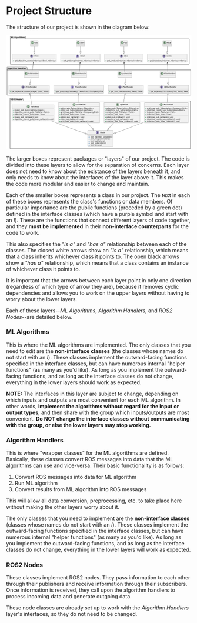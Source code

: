 # Project Structure

The structure of our project is shown in the diagram below:

![alt text](diagrams/class_diagram.png "Project class diagram")

The larger boxes represent packages or "layers" of our project. The code is divided into these layers to allow for the separation of concerns. Each layer does not need to know about the existance of the layers beneath it, and only needs to know about the interfaces of the layer above it. This makes the code more modular and easier to change and maintain.

Each of the smaller boxes represents a class in our project. The text in each of these boxes represents the class's functions or data members. Of particular importance are the public functions (preceded by a green dot) defined in the interface classes (which have a purple symbol and start with an _I_). These are the functions that connect different layers of code together, and they **must be implemented** in their **non-interface counterparts** for the code to work.

This also specifies the _"is a"_ and _"has a"_ relationship between each of the classes. The closed white arrows show an _"is a"_ relationship, which means that a class inherits whichever class it points to. The open black arrows show a _"has a"_ relationship, which means that a class contains an instance of whichever class it points to.

It is important that the arrows between each layer point in only one direction (regardless of which type of arrow they are), because it removes cyclic dependencies and allows you to work on the upper layers without having to worry about the lower layers.

Each of these layers--_ML Algorithms_, _Algorithm Handlers_, and _ROS2 Nodes_--are detailed below.

### ML Algorithms

This is where the ML algorithms are implemented. The only classes that you need to edit are the **non-interface classes** (the classes whose names do not start with an _I_). These classes implement the outward-facing functions specified in the interface classes, but can have numerous internal "helper functions" (as many as you'd like). As long as you implement the outward-facing functions, and as long as the interface classes do not change, everything in the lower layers should work as expected.

**NOTE:** The interfaces in this layer are subject to change, depending on which inputs and outputs are most convenient for each ML algorithm. In other words, **implement the algorithms without regard for the input or output types**, and then share with the group which inputs/outputs are most convenient. **Do NOT change the interface classes without communicating with the group, or else the lower layers may stop working.**

### Algorithm Handlers

This is where "wrapper classes" for the ML algorithms are defined. Basically, these classes convert ROS messages into data that the ML algorithms can use and vice-versa. Their basic functionality is as follows:

1. Convert ROS messages into data for ML algorithm
2. Run ML algorithm
3. Convert results from ML algorithm into ROS messages

This will allow all data conversion, preprocessing, etc. to take place here without making the other layers worry about it.

The only classes that you need to implement are the **non-interface classes** (classes whose names do not start with an _I_). These classes implement the outward-facing functions specified in the interface classes, but can have numerous internal "helper functions" (as many as you'd like). As long as you implement the outward-facing functions, and as long as the interface classes do not change, everything in the lower layers will work as expected.

### ROS2 Nodes

These classes implement ROS2 nodes. They pass information to each other through their publishers and receive information through their subscribers. Once information is received, they call upon the algorithm handlers to process incoming data and generate outgoing data.

These node classes are already set up to work with the _Algorithm Handlers_ layer's interfaces, so they do not need to be changed.
